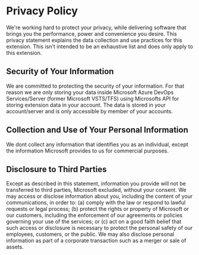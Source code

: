 # Privacy Policy
We're working hard to protect your privacy, while delivering software that brings you the performance, power and convenience you desire. This privacy statement explains the data collection and use practices for this extension. This isn't intended to be an exhaustive list and does only apply to this extension.

## Security of Your Information
We are committed to protecting the security of your information. For that reason we are only storing your data inside Microsoft Azure DevOps Services/Server (former Microsoft VSTS/TFS) using Microsofts API for storing extension data in your account. The data is stored in your account/server and is only accessible by member of your accounts.

## Collection and Use of Your Personal Information
We dont collect any information that identifies you as an individual, except the information Microsoft provides to us for commercial purposes.

## Disclosure to Third Parties
Except as described in this statement, information you provide will not be transferred to third parties, Microsoft excluded, without your consent. We may access or disclose information about you, including the content of your communications, in order to: (a) comply with the law or respond to lawful requests or legal process; (b) protect the rights or property of Microsoft or our customers, including the enforcement of our agreements or policies governing your use of the services; or (c) act on a good faith belief that such access or disclosure is necessary to protect the personal safety of our employees, customers, or the public. We may also disclose personal information as part of a corporate transaction such as a merger or sale of assets.